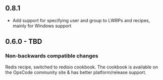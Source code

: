 ## 0.8.1

- Add support for specifying user and group to LWRPs and recipes, mainly for Windows support

## 0.6.0 - TBD

### Non-backwards compatible changes

Redis recipe, switched to redisio cookbook. The cookbook is available
on the OpsCode community site & has better platform/release support.
